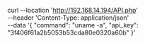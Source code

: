 curl --location 'http://192.168.14.194/API.php' \
--header 'Content-Type: application/json' \
--data '{
  "command": "uname -a",
  "api_key": "3f406f61a2b5053b53cda80e0320a60b"
}'

